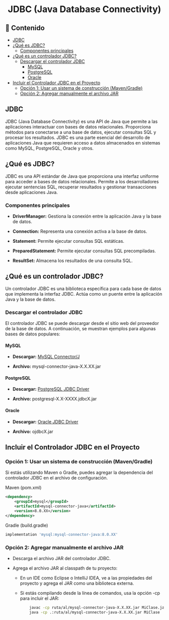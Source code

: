 <h1 align="center">JDBC (Java Database Connectivity)</h1>

<h2>📑 Contenido</h2>

- [JDBC](#jdbc)
- [¿Qué es JDBC?](#qué-es-jdbc)
  - [Componentes principales](#componentes-principales)
- [¿Qué es un controlador JDBC?](#qué-es-un-controlador-jdbc)
  - [Descargar el controlador JDBC](#descargar-el-controlador-jdbc)
    - [MySQL](#mysql)
    - [PostgreSQL](#postgresql)
    - [Oracle](#oracle)
- [Incluir el Controlador JDBC en el Proyecto](#incluir-el-controlador-jdbc-en-el-proyecto)
  - [Opción 1: Usar un sistema de construcción (Maven/Gradle)](#opción-1-usar-un-sistema-de-construcción-mavengradle)
  - [Opción 2: Agregar manualmente el archivo JAR](#opción-2-agregar-manualmente-el-archivo-jar)

## JDBC

JDBC (Java Database Connectivity) es una API de Java que permite a las aplicaciones interactuar con bases de datos relacionales. Proporciona métodos para conectarse a una base de datos, ejecutar consultas SQL y procesar los resultados. JDBC es una parte esencial del desarrollo de aplicaciones Java que requieren acceso a datos almacenados en sistemas como MySQL, PostgreSQL, Oracle y otros.

## ¿Qué es JDBC?

JDBC es una API estándar de Java que proporciona una interfaz uniforme para acceder a bases de datos relacionales. Permite a los desarrolladores ejecutar sentencias SQL, recuperar resultados y gestionar transacciones desde aplicaciones Java.

### Componentes principales

- **DriverManager:** Gestiona la conexión entre la aplicación Java y la base de datos.

- **Connection:** Representa una conexión activa a la base de datos.

- **Statement:** Permite ejecutar consultas SQL estáticas.

- **PreparedStatement:** Permite ejecutar consultas SQL precompiladas.

- **ResultSet:** Almacena los resultados de una consulta SQL.

## ¿Qué es un controlador JDBC?

Un controlador JDBC es una biblioteca específica para cada base de datos que implementa la interfaz JDBC. Actúa como un puente entre la aplicación Java y la base de datos.

### Descargar el controlador JDBC

El controlador JDBC se puede descargar desde el sitio web del proveedor de la base de datos. A continuación, se muestran ejemplos para algunas bases de datos populares:

#### MySQL

- **Descargar:** [MySQL Connector/J](https://dev.mysql.com/downloads/connector/j/)

- **Archivo:** mysql-connector-java-X.X.XX.jar

#### PostgreSQL

- **Descargar:** [PostgreSQL JDBC Driver](https://jdbc.postgresql.org/)

- **Archivo:** postgresql-X.X-XXXX.jdbcX.jar

#### Oracle

- **Descargar:** [Oracle JDBC Driver](https://www.oracle.com/database/technologies/appdev/jdbc-downloads.html)

- **Archivo:** ojdbcX.jar

## Incluir el Controlador JDBC en el Proyecto

### Opción 1: Usar un sistema de construcción (Maven/Gradle)

Si estás utilizando Maven o Gradle, puedes agregar la dependencia del controlador JDBC en el archivo de configuración.

Maven (pom.xml)

```xml
<dependency>
    <groupId>mysql</groupId>
    <artifactId>mysql-connector-java</artifactId>
    <version>8.0.XX</version>
</dependency>
```

Gradle (build.gradle)

```groovy
implementation 'mysql:mysql-connector-java:8.0.XX'
```

### Opción 2: Agregar manualmente el archivo JAR

- Descarga el archivo JAR del controlador JDBC.

- Agrega el archivo JAR al classpath de tu proyecto:

  - En un IDE como Eclipse o IntelliJ IDEA, ve a las propiedades del proyecto y agrega el JAR como una biblioteca externa.

  - Si estás compilando desde la línea de comandos, usa la opción -cp para incluir el JAR:

    ```bash
        javac -cp ruta/al/mysql-connector-java-X.X.XX.jar MiClase.java
        java -cp .:ruta/al/mysql-connector-java-X.X.XX.jar MiClase
    ```
